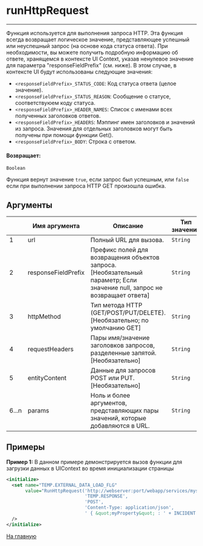 # runHttpRequest

---

Функция используется для выполнения запроса HTTP.
Эта функция всегда возвращает логическое значение, представляющее успешный или неуспешный запрос (на основе кода статуса ответа).
При необходимости, вы можете получить подробную информацию об ответе, хранящемся в контексте UI Context, указав ненулевое значение для параметра "responseFieldPrefix" (см. ниже).
В этом случае, в контексте UI будут использованы следующие значения:
* `<responseFieldPrefix>_STATUS_CODE`: Код статуса ответа (целое значение).
* `<responseFieldPrefix>_STATUS_REASON`: Сообщение о статусе, соответствуюем коду статуса.
* `<responseFieldPrefix>_HEADER_NAMES`: Список с именами всех полученных заголовков ответов.
* `<responseFieldPrefix>_HEADERS`: Мэппинг имен заголовков и значений из запроса. Значения для отдельных заголовков могут быть получены при помощи функции Get().
* `<responseFieldPrefix>_BODY`: Строка с ответом.

#### Возвращает:

`Boolean`

Функция вернут значение `true`, если запрос был успешным, или `false` если при выполнении запроса HTTP GET
произошла ошибка.

## Аргументы

|  | Имя аргумента | Описание | Тип значения |
| --- | --- | --- | --- |
| 1 | url | Полный URL для вызова. | `String` |
| 2 | responseFieldPrefix | Префикс полей для возвращения объектов запроса. [Необязательный параметр; Если значение null, запрос не возвращает ответа] | `String` |
| 3 | httpMethod | Тип метода HTTP (GET/POST/PUT/DELETE). [Необязательно; по умолчанию GET] | `String` |
| 4 | requestHeaders | Пары имя/значение заголовков запросов, разделенные запятой. [Необязательно] | `String` |
| 5 | entityContent | Данные для запросов POST или PUT. [Необязательно] | `String` |
| 6...n | params | Ноль и более аргументов, представляющих пары значений, которые добавляются в URL. | `String` |

## Примеры

**Пример 1:** В данном примере демонстрируется вызов функции для загрузки данных в UIContext во время инициализации страницы
```xml
<initialize>
  <set name="TEMP.EXTERNAL_DATA_LOAD_FLG"
       value="RunHttpRequest('http://webserver:port/webapp/services/myservice',
                             'TEMP.RESPONSE',
                             'POST',
                             'Content-Type: application/json',
                             ' { &quot;myProperty&quot; : ' + INCIDENT.INCIDENT_RK  + ' }'"
  />
</initialize>
```



[На главную](./)
